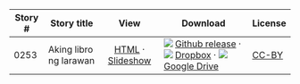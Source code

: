 Story #  | Story title | View | Download | License
-------- | -----------  |:-------:| ---------------- | -------
0253 | Aking libro ng larawan | [HTML](https://global-asp.github.io/stories/tl/0253_aking-libro-ng-larawan.html) · <a href="https://global-asp.github.io/stories/tl/0253_aking-libro-ng-larawan_slides.html" target="_blank">Slideshow</a> | ![](https://cloud.githubusercontent.com/assets/9295750/9483128/0e089e5e-4b51-11e5-98ca-6da5cef156a7.png) [Github release]() · ![](https://cloud.githubusercontent.com/assets/9295750/10150606/3f5ae2dc-65f5-11e5-8f63-841c51cc1cde.png) [Dropbox]() · ![](https://cloud.githubusercontent.com/assets/9295750/9473522/1d6fdde4-4b10-11e5-98f5-aa6c6b04a08e.png) [Google Drive]() | [CC-BY](https://creativecommons.org/licenses/by/3.0/)
